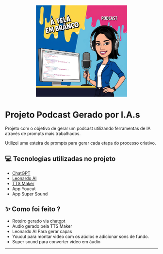 <p align="center">
<img 
    src="./assets/capa.jpg"
    width="300"
/>
</p>


# Projeto Podcast Gerado por I.A.s

Projeto com o objetivo de gerar um podcast utilizando ferramentas de IA através de prompts mais trabalhados.

Utilizei uma esteira de prompts para gerar cada etapa do processo criativo.

## 💻 Tecnologias utilizadas no projeto

- [ChatGPT](https://chat.openai.com/) 
- [Leonardo AI](https://www.Leonardo.ai/)
- [TTS Maker](https://ttsmaker.com/br/)
- App Youcut
- App Super Sound

## ✨ Como foi feito ?

- Roteiro gerado via chatgpt
- Audio gerado pela TTS Maker
- Leonardo AI Para gerar capas
- Youcut para montar video com os aúdios e adicionar sons de fundo.
- Super sound para converter video em áudio

---
